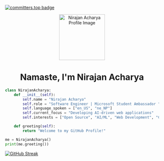   [![committers.top badge](https://user-badge.committers.top/nepal/nirajanacharya.svg)](https://user-badge.committers.top/nepal/nirajanacharya) 
<!-- Profile Image -->
<p align="center"> 
  <img src="https://github.com/nirajanacharya/nirajanacharya/blob/main/ascii-art.png" width="150" height="150" alt="Nirajan Acharya Profile Image">
</p> 

<h1 align="center">Namaste, I'm Nirajan Acharya</h1>


```python
class NirajanAcharya:
    def __init__(self):
        self.name = "Nirajan Acharya"
        self.role = "Software Engineer | Microsoft Student Ambassador "
        self.language_spoken = ["en_US", "ne_NP"]
        self.current_focus = "Developing AI-driven web applications"
        self.interests = ["Open Source", "AI/ML", "Web Development", "Community Work"]

    def greeting(self):
        return "Welcome to my GitHub Profile!"

me = NirajanAcharya()
print(me.greeting())

```

[![GitHub Streak](https://streak-stats.demolab.com/?user=nirajanacharya&theme=blue-green)](https://git.io/streak-stats)

